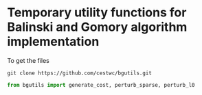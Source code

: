 # Temporary utility functions for Balinski and Gomory algorithm implementation

To get the files
```
git clone https://github.com/cestwc/bgutils.git
```

```python
from bgutils import generate_cost, perturb_sparse, perturb_l0
```

